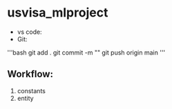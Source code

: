 # usvisa_mlproject

- vs code:
- Git:

'''bash
git add .
git commit -m ""
git push origin main
'''



## Workflow:
1. constants
2. entity